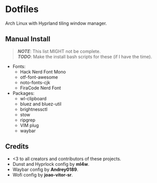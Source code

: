 # Dotfiles
Arch Linux with Hyprland tiling window manager.

## Manual Install
> **_NOTE_**: This list MIGHT not be complete.\
> **_TODO_**: Make the install bash scripts for these (if I have the time).
- Fonts:
    - Hack Nerd Font Mono
    - otf-font-awesome
    - noto-fonts-cjk
    - FiraCode Nerd Font
- Packages:
    - wl-clipboard
    - bluez and bluez-util
    - brightnessctl
    - stow
    - ripgrep
    - VIM plug
    - waybar

## Credits
- <3 to all creators and contributors of these projects.
- Dunst and Hyprlock config by **ml4w**.
- Waybar config by **Andrey0189**.
- Wofi config by **joao-vitor-sr**.
